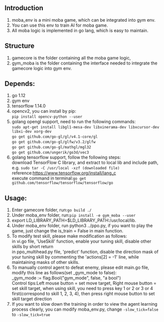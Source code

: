 ## Introduction
1. moba_env is a mini moba game, which can be integrated into gym env.
1. You can use this env to train AI for moba game.
1. All moba logic is implemented in go lang, which is easy to maintain.

## Structure
1. gamecore is the folder containing all the moba game logic, 
1. gym_moba is the folder containing the interface needed to integrate the gamecore logic into gym env.

## Depends:
1. go 1.12
1. gym env
1. tensorflow 1.14.0
1. opencv2, you can install by pip:  
`pip install opencv-python --user`  
1. golang opengl support, need to run the following commands:   
`sudo apt-get install libgl1-mesa-dev libxinerama-dev libxcursor-dev libxi-dev xorg-dev`  
`go get github.com/go-gl/gl/v4.1-core/gl`  
`go get github.com/go-gl/glfw/v3.2/glfw`  
`go get github.com/go-gl/mathgl/mgl32`  
`go get github.com/ungerik/go3d/vec3`  
6. golang tensorflow support, follow the following steps:  
download TensorFlow C library, and extract to local lib and include path, e.g. `sudo tar -C /usr/local -xzf (downloaded file)`
reference:https://www.tensorflow.org/install/lang_c  
execute command in terminal:`go get github.com/tensorflow/tensorflow/tensorflow/go`  

## Usage:
1. Enter gamecore folder, run:`go build ./`  
1. Under moba_env folder, run:`pip install -e gym_moba --user`  
1. export LD_LIBRARY_PATH=$LD_LIBRARY_PATH:/usr/local/lib.  
1. Under moba_env folder, run python3 ../ppo.py, if you want to play the game, just change the is_train = False in main function.  
1. To modify test skill, please make modification as follows:   
in vi.go file, 'UseSkill' function, enable your tuning skill, disable other skills by short return   
in ppo_multihead.py file, 'predict' function, disable the direction mask of your tuning skill by commenting the 'actions[2] = -1' line, while maintaining masks of other skills.   
1. To manually control agent to defeat enemy, please edit main.go file, modify this line as follows(set _gym_mode to false):   
_gym_mode := flag.Bool("gym_mode", false, "a bool")   
Control tips:Left mouse button = set move target, Right mouse button = set skill target, when using skill, you need to press key 1 or 2 or 3 or 4 first(correspond to skill 1, 2, 3, 4), then press right mouse button to set skill target direction   
1. If you want to slow down the training in order to view the agent learning process clearly, you can modify moba_env.py, change `-slow_tick=false` to `-slow_tick=true`    

